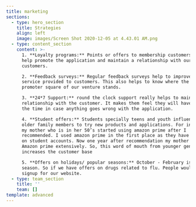 ```yaml
---
title: marketing
sections:
  - type: hero_section
    title: Strategies
    align: left
    image: images/Screen Shot 2020-12-05 at 4.43.01 AM.png
  - type: content_section
    content: >-
      1. **Loyalty programs:** Points or offers to membership customers will
      help promote the application and maintain a relationship with our regular
      customers.

      2. **Feedback surveys:** Regular feedback surveys help to improve the
      service provided to customers. This also helps to know where the net
      promoter square of our venture stands.

      3. **24*7 Support:** round the clock support really helps to maintain the
      relationship with the customer. It makes them feel they will have help all
      the time in case anything goes wrong with the application.

      4. **Student offers:** Students specially teens and youth influence their
      older family members to try new products and applications. For instance,
      my mother who is in her 50’s started using amazon prime after I
      recommended. I used amazon prime in the first place as they have a 50% off
      on student accounts. Now one year after recommendation my mother uses
      Amazon prime extensively. So, this word of mouth from younger generation
      increases the customer base

      5. **Offers on holidays/ popular seasons:** October - February is Flu
      season. So if we have offers on drugs related to flu. People would like to
      signup for our website.
  - type: team_section
    title: ''
    team: []
template: advanced
---
```

